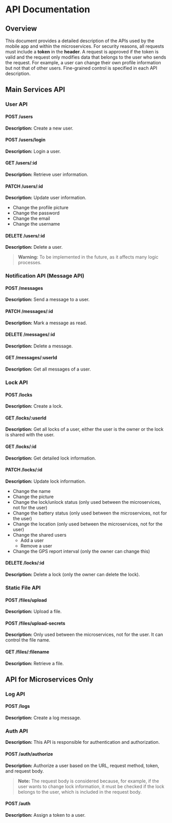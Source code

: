 # API Documentation

## Overview

This document provides a detailed description of the APIs used by the mobile app and within the microservices. For security reasons, all requests must include a **token** in the **header**. A request is approved if the token is valid and the request only modifies data that belongs to the user who sends the request. For example, a user can change their own profile information but not that of other users. Fine-grained control is specified in each API description.

## Main Services API

### User API

#### POST /users
**Description:** Create a new user.

#### POST /users/login
**Description:** Login a user.

#### GET /users/:id
**Description:** Retrieve user information.

#### PATCH /users/:id
**Description:** Update user information.
- Change the profile picture
- Change the password
- Change the email
- Change the username

#### DELETE /users/:id
**Description:** Delete a user.
> **Warning:** To be implemented in the future, as it affects many logic processes.

### Notification API (Message API)

#### POST /messages
**Description:** Send a message to a user.

#### PATCH /messages/:id
**Description:** Mark a message as read.

#### DELETE /messages/:id
**Description:** Delete a message.

#### GET /messages/:userId
**Description:** Get all messages of a user.

### Lock API

#### POST /locks
**Description:** Create a lock.

#### GET /locks/:userId
**Description:** Get all locks of a user, either the user is the owner or the lock is shared with the user.

#### GET /locks/:id
**Description:** Get detailed lock information.

#### PATCH /locks/:id
**Description:** Update lock information.
- Change the name
- Change the picture
- Change the lock/unlock status (only used between the microservices, not for the user)
- Change the battery status (only used between the microservices, not for the user)
- Change the location (only used between the microservices, not for the user)
- Change the shared users
    - Add a user
    - Remove a user
- Change the GPS report interval (only the owner can change this)

#### DELETE /locks/:id
**Description:** Delete a lock (only the owner can delete the lock).

### Static File API

#### POST /files/upload
**Description:** Upload a file.

#### POST /files/upload-secrets
**Description:** Only used between the microservices, not for the user. It can control the file name.

#### GET /files/:filename
**Description:** Retrieve a file.

## API for Microservices Only

### Log API

#### POST /logs
**Description:** Create a log message.

### Auth API

**Description:** This API is responsible for authentication and authorization.

#### POST /auth/authorize
**Description:** Authorize a user based on the URL, request method, token, and request body.
> **Note:** The request body is considered because, for example, if the user wants to change lock information, it must be checked if the lock belongs to the user, which is included in the request body.

#### POST /auth
**Description:** Assign a token to a user.